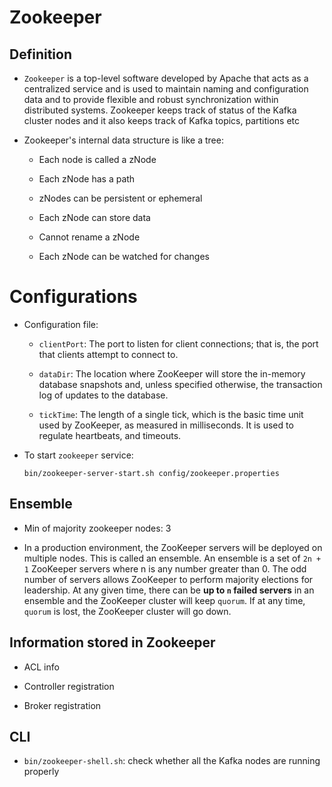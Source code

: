 # Zookeeper

## Definition

- `Zookeeper` is a top-level software developed by Apache that acts as a centralized service and is used to maintain naming and configuration data and to provide flexible and robust synchronization within distributed systems. Zookeeper keeps track of status of the Kafka cluster nodes and it also keeps track of Kafka topics, partitions etc

- Zookeeper's internal data structure is like a tree:

    - Each node is called a zNode

    - Each zNode has a path

    - zNodes can be persistent or ephemeral

    - Each zNode can store data

    - Cannot rename a zNode

    - Each zNode can be watched for changes

# Configurations

- Configuration file:
    - `clientPort`: The port to listen for client connections; that is, the port that clients attempt to connect to.

    - `dataDir`: The location where ZooKeeper will store the in-memory database snapshots and, unless specified otherwise, the transaction log of updates to the database.

    - `tickTime`: The length of a single tick, which is the basic time unit used by ZooKeeper, as measured in milliseconds. It is used to regulate heartbeats, and timeouts.

- To start `zookeeper` service:
    ```
    bin/zookeeper-server-start.sh config/zookeeper.properties
    ```

## Ensemble

- Min of majority zookeeper nodes: 3

- In a production environment, the ZooKeeper servers will be deployed on multiple nodes. This is called an ensemble. An ensemble is a set of `2n + 1` ZooKeeper servers where n is any number greater than 0. The odd number of servers allows ZooKeeper to perform majority elections for leadership. At any given time, there can be __up to `n` failed servers__ in an ensemble and the ZooKeeper cluster will keep `quorum`. If at any time, `quorum` is lost, the ZooKeeper cluster will go down.

## Information stored in Zookeeper

- ACL info

- Controller registration

- Broker registration

## CLI

- `bin/zookeeper-shell.sh`: check whether all the Kafka nodes are running properly